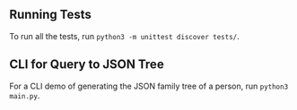 ## Running Tests
To run all the tests, run `python3 -m unittest discover tests/`.

## CLI for Query to JSON Tree
For a CLI demo of generating the JSON family tree of a person, run `python3 main.py`.